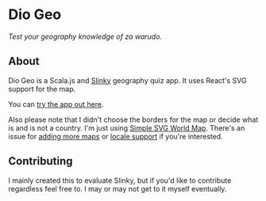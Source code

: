 # Dio Geo

_Test your geography knowledge of za warudo._

## About

Dio Geo is a Scala.js and [Slinky](https://slinky.dev/) geography quiz app. It uses React's SVG
support for the map.

You can [try the app out here](https://reibitto.github.io/dio-geo/).

Also please note that I didn't choose the borders for the map or decide what is and is not a country. I'm just using
[Simple SVG World Map](https://github.com/flekschas/simple-world-map). There's an issue for
[adding more maps](https://github.com/reibitto/dio-geo/issues/1) or [locale support](https://github.com/reibitto/dio-geo/issues/2) if you're interested.

## Contributing

I mainly created this to evaluate Slinky, but if you'd like to contribute regardless feel free to. I may or may not
get to it myself eventually.
